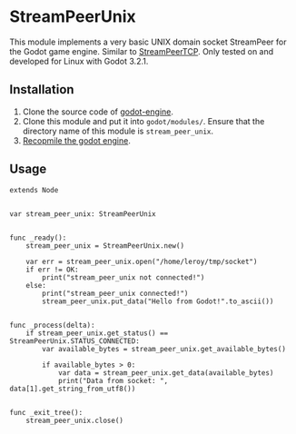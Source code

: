 # StreamPeerUnix

This module implements a very basic UNIX domain socket StreamPeer for the Godot game engine.
Similar to [StreamPeerTCP](https://docs.godotengine.org/en/stable/classes/class_streampeertcp.html).
Only tested on and developed for Linux with Godot 3.2.1.


## Installation
1. Clone the source code of [godot-engine](https://github.com/godotengine/godot).
2. Clone this module and put it into `godot/modules/`. Ensure that the directory name of this module is `stream_peer_unix`.
3. [Recopmile the godot engine](https://docs.godotengine.org/en/stable/development/compiling/).


## Usage

```gdscript
extends Node


var stream_peer_unix: StreamPeerUnix


func _ready():
	stream_peer_unix = StreamPeerUnix.new()

	var err = stream_peer_unix.open("/home/leroy/tmp/socket")
	if err != OK:
		print("stream_peer_unix not connected!")
	else:
		print("stream_peer_unix connected!")
		stream_peer_unix.put_data("Hello from Godot!".to_ascii())


func _process(delta):
	if stream_peer_unix.get_status() == StreamPeerUnix.STATUS_CONNECTED:
		var available_bytes = stream_peer_unix.get_available_bytes()

		if available_bytes > 0:
			var data = stream_peer_unix.get_data(available_bytes)
			print("Data from socket: ", data[1].get_string_from_utf8())


func _exit_tree():
	stream_peer_unix.close()

```
